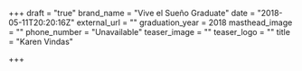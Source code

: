 +++
draft = "true"
brand_name = "Vive el Sueño Graduate"
date = "2018-05-11T20:20:16Z"
external_url = ""
graduation_year = 2018
masthead_image = ""
phone_number = "Unavailable"
teaser_image = ""
teaser_logo = ""
title = "Karen Vindas"

+++
